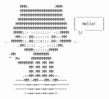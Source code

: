                                MMM.           .MMM
                               MMMMMMMMMMMMMMMMMMM
                               MMMMMMMMMMMMMMMMMMM      ____________
                              MMMMMMMMMMMMMMMMMMMMM    |            |
                             MMMMMMMMMMMMMMMMMMMMMMM   |   Hello!   |
                            MMMMMMMMMMMMMMMMMMMMMMMM   |_   ________|
                            MMMM::- -:::::::- -::MMMM    |/
                             MM~:~ 00~:::::~ 00~:~MM
                        .. MMMMM::.00:::+:::.00::MMMMM ..
                              .MM::::: ._. :::::MM.
                                 MMMM;:::::;MMMM
                          -MM        MMMMMMM
                          ^  M+     MMMMMMMMM
                              MMMMMMM MM MM MM
                                   MM MM MM MM
                                   MM MM MM MM
                                .~~MM~MM~MM~MM~~.
                             ~~~~MM:~MM~~~MM~:MM~~~~
                            ~~~~~~==~==~~~==~==~~~~~~
                             ~~~~~~==~==~==~==~~~~~~
                                 :~==~==~==~==~~
